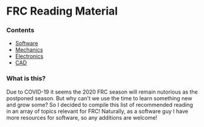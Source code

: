# FRC Reading Material

### Contents
 - [Software](Topics/Software/readme.md)
 - [Mechanics](Topics/Mechanics/readme.md)
 - [Electronics](Topics/Electronics/readme.md)
 - [CAD](Topics/CAD/readme.md)

### What is this?
Due to COVID-19 it seems the 2020 FRC season will remain nutorious as the postponed season.
But why can't we use the time to learn something new and grow some? So I decided to compile this list of recommended reading in an array of topics relevant for FRC!
Naturally, as a software guy I have more resources for software, so any additions are welcome!